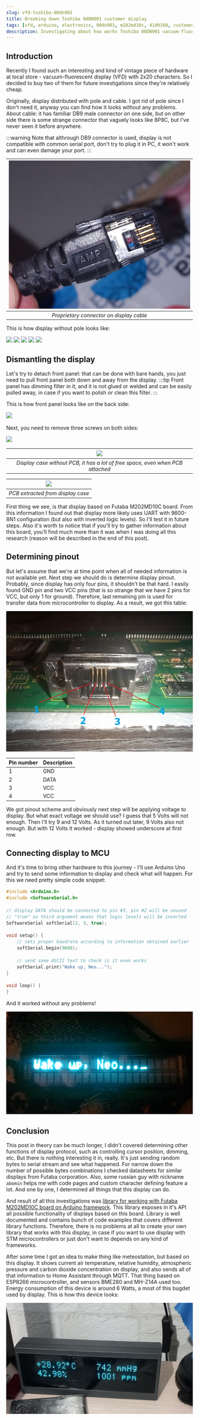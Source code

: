 ```yaml
---
slug: vfd-toshiba-00dn901
title: Breaking down Toshiba 00DN901 customer display
tags: [vfd, arduino, electronics, 00dn901, m202md10c, 41d0160, customer display]
description: Investigating about how works Toshiba 00DN901 vacuum-fluorescent display (VFD) with 2x20 characters. Display is controllable through RS-232-like interface with 9600/8-N-1 configuration, and uses it's proprietary protocol.
---
```


## Introduction
Recently I found such an interesting and kind of vintage piece of hardware at local store - vacuum-fluorescent display (VFD) with 2x20 characters. So I decided to buy two of them for future investigations since they're relatively cheap.

Originally, display distributed with pole and cable. I got rid of pole since I don't need it, anyway you can find how it looks without any problems. About cable: it has familiar DB9 male connector on one side, but on other side there is some strange connector that vaguely looks like 8P8C, but I've never seen it before anywhere. 

:::warning
Note that althrough DB9 connector is used, display is not compatible with common serial port, don't try to plug it in PC, it won't work and can even damage your port.
:::

| ![](./img/connector.jpg) | 
|:--:| 
| *Proprietary connector on display cable* |

This is how display without pole looks like:

![](./img/front.jpg)
![](./img/down.jpg)
![](./img/back.jpg)
![](./img/up.jpg)
![](./img/side.jpg)

## Dismantling the display
Let's try to detach front panel: that can be done with bare hands, you just need to pull front panel both down and away from the display. 
:::tip
Front panel has dimming filter in it, and it is not glued or welded and can be easily pulled away, in case if you want to polish or clean this filter.
:::

This is how front panel looks like on the back side:

![](./img/front_panel.jpg)

Next, you need to remove three screws on both sides:

![](./img/vial.jpg)

| ![](./img/case_backside.jpg) | 
|:--:| 
| *Display case without PCB, it has a lot of free space, even when PCB attached* |

| ![](./img/pcb1.jpg) | 
|:--:| 
| *PCB extracted from display case* |

First thing we see, is that display based on Futaba M202MD10C board. From this information I found out that display more likely uses
UART with 9600-8N1 configuration (but also with inverted logic levels). So I'll test it in future steps. Also it's worth to notice that if you'll try to gather information about this board, you'll find much more than it was when I was doing all this research (reason will be described in the end of this post).

## Determining pinout
But let's assume that we're at time point when all of needed information is not available yet. Next step we should do is determine display pinout. Probably, since display has only four pins, it shouldn't be that hard. I easily found GND pin and two VCC pins (that is so strange that we have 2 pins for VCC, but only 1 for ground). Therefore, last remaining pin is used for transfer data from microcontroller to display. As a result, we got this table:

![](./img/pinout.jpg)

| Pin number | Description |
|------------|-------------|
| 1          | GND         |
| 2          | DATA        |
| 3          | VCC         |
| 4          | VCC         |

We got pinout scheme and obviously next step will be applying voltage to display. But what exact voltage we should use? I guess that 5 Volts will not enough. Then I'll try 9 and 12 Volts. As it turned out later, 9 Volts also not enough. But with 12 Volts it worked - display showed underscore at first row. 

## Connecting display to MCU
And it's time to bring other hardware to this journey - I'll use Arduino Uno and try to send some information to display and check what will happen. For this we need pretty simple code snippet:

```c++
#include <Arduino.h>
#include <SoftwareSerial.h>

// display DATA should be connected to pin #3, pin #2 will be unused
// "true" as third argument means that logic levels will be inverted
SoftwareSerial softSerial(2, 3, true);

void setup() {
    // sets proper baudrate according to information obtained earlier
    softSerial.begin(9600);

    // send some ASCII text to check is it even works
    softSerial.print("Wake up, Neo...");
}

void loop() {
}
```

And it worked without any problems!

![](./img/final.jpg)

## Conclusion
This post in theory can be much longer, I didn't covered determining other functions of display protocol, such as controlling cursor position, dimming, etc. But there is nothing interesting it in, really. It's just sending random bytes to serial stream and see what happened. For narrow down the number of possible bytes combinations I checked datasheets for similar displays from Futaba corporation. Also, some russian guy with nickname `abomin` helps me with code pages and custom character defining feature a lot. And one by one, I determined all things that this display can do. 

And result of all this investigations was [library for working with Futaba M202MD10C board on Arduino framework](https://www.arduinolibraries.info/libraries/futaba-vfd-m202-md10-c). This library exposes in it's API all possible functionality of displays based on this board. Library is well documented and contains bunch of code examples that covers different library functions. Therefore, there is no problems at all to create your own library that works with this display, in case if you want to use display with STM microcontrollers or just don't want to depends on any kind of frameworks. 

After some time I got an idea to make thing like meteostation, but based on this display. It shows current air temperature, relative humidity, atmospheric pressure and carbon dioxide concentration on display, and also sends all of that information to Home Assistant through MQTT. That thing based on ESP8266 microcontroller, and sensors BME280 and MH-Z14A used too. Energy consumption of this device is around 6 Watts, a most of this bugdet used by display. This is how this device looks:

![](./img/device.jpg)

